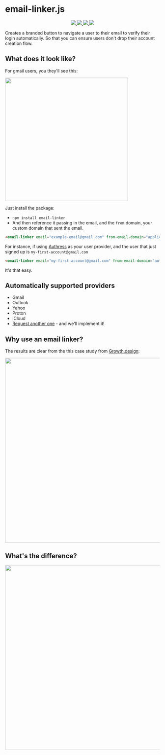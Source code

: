 # email-linker.js
<p align="center">
    <a href="./LICENSE" alt="apache 2.0 license">
      <img src="https://img.shields.io/badge/license-Apache%202.0-blue.svg">
    </a>
    <a href="https://badge.fury.io/js/email-linker" alt="npm version">
        <img src="https://badge.fury.io/js/email-linker.svg">
    </a>
    <a href="https://badge.fury.io/js/email-linker" alt="npm version">
      <img src="https://badgen.net/bundlephobia/minzip/email-linker?color=green">
    </a>
    <a href="https://www.webcomponents.org/element/email-linker" alt="published on webcomponents.org">
        <img src="https://img.shields.io/badge/webcomponents.org-Email%20Linker-blue.svg?style=social">
    </a>
</p>

Creates a branded button to navigate a user to their email to verify their login automatically. So that you can ensure users don't drop their account creation flow.

## What does it look like?
For gmail users, you they'll see this:

<img src="https://user-images.githubusercontent.com/5056218/206877156-b7c2df3f-2ec1-4169-bb03-2f58f015f153.png" width="400">

Just install the package:

* `npm install email-linker`
* And then reference it passing in the email, and the `from` domain, your custom domain that sent the email.

```html
<email-linker email="example-email@gmail.com" from-email-domain="application.custom-domain.com" />
```

For instance, if using [Authress](https://authress.io) as your user provider, and the user that just signed up is `my-first-account@gmail.com`

```html
<email-linker email="my-first-account@gmail.com" from-email-domain="authress.io"></email-linker>
```

It's that easy.

## Automatically supported providers
* Gmail
* Outlook
* Yahoo
* Proton
* iCloud
* [Request another one](https://github.com/Rhosys/email-linker/issues) - and we'll implement it!


## Why use an email linker?

The results are clear from the this case study from [Growth.design](https://growth.design/sniper-link#experiment-result):

<img src="https://user-images.githubusercontent.com/5056218/206877116-3330761d-3600-4490-8642-3e2c3d5fe434.gif" width="600">

## What's the difference?

<img src="https://growth.design/_next/image?url=%2F_next%2Fstatic%2Fmedia%2Fsniper-link-ab-test-experiment.3bb49b89.png&w=3840&q=75" width="600">


